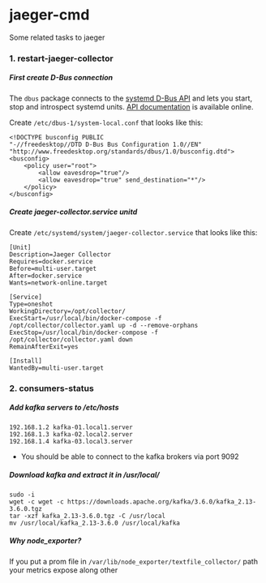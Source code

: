 # jaeger-cmd
Some related tasks to jaeger

### 1. restart-jaeger-collector

##### First create D-Bus connection

The `dbus` package connects to the [systemd D-Bus API](http://www.freedesktop.org/wiki/Software/systemd/dbus/) and lets you start, stop and introspect systemd units.
[API documentation][dbus-doc] is available online.

[dbus-doc]: https://pkg.go.dev/github.com/coreos/go-systemd/v22/dbus?tab=doc

Create `/etc/dbus-1/system-local.conf` that looks like this:

```
<!DOCTYPE busconfig PUBLIC
"-//freedesktop//DTD D-Bus Bus Configuration 1.0//EN"
"http://www.freedesktop.org/standards/dbus/1.0/busconfig.dtd">
<busconfig>
    <policy user="root">
        <allow eavesdrop="true"/>
        <allow eavesdrop="true" send_destination="*"/>
    </policy>
</busconfig>
```

##### Create jaeger-collector.service unitd

Create `/etc/systemd/system/jaeger-collector.service` that looks like this:
```
[Unit]
Description=Jaeger Collector
Requires=docker.service
Before=multi-user.target
After=docker.service
Wants=network-online.target

[Service]
Type=oneshot
WorkingDirectory=/opt/collector/
ExecStart=/usr/local/bin/docker-compose -f /opt/collector/collector.yaml up -d --remove-orphans
ExecStop=/usr/local/bin/docker-compose -f /opt/collector/collector.yaml down
RemainAfterExit=yes

[Install]
WantedBy=multi-user.target
```

### 2. consumers-status

##### Add kafka servers to /etc/hosts
```
192.168.1.2 kafka-01.local1.server
192.168.1.3 kafka-02.local2.server
192.168.1.4 kafka-03.local3.server
```
* You should be able to connect to the kafka brokers via port 9092

##### Download kafka and extract it in /usr/local/
```
sudo -i
wget -c wget -c https://downloads.apache.org/kafka/3.6.0/kafka_2.13-3.6.0.tgz
tar -xzf kafka_2.13-3.6.0.tgz -C /usr/local
mv /usr/local/kafka_2.13-3.6.0 /usr/local/kafka
```

##### Why node_exporter?
If you put a prom file in `/var/lib/node_exporter/textfile_collector/` path your metrics expose along other
